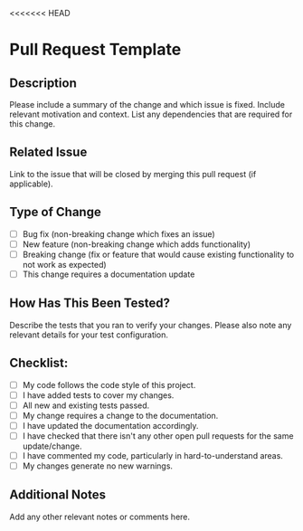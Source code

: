<<<<<<< HEAD
# Pull Request Template

## Description
Please include a summary of the change and which issue is fixed. Include relevant motivation and context. List any dependencies that are required for this change.

## Related Issue
Link to the issue that will be closed by merging this pull request (if applicable).

## Type of Change
- [ ] Bug fix (non-breaking change which fixes an issue)
- [ ] New feature (non-breaking change which adds functionality)
- [ ] Breaking change (fix or feature that would cause existing functionality to not work as expected)
- [ ] This change requires a documentation update

## How Has This Been Tested?
Describe the tests that you ran to verify your changes. Please also note any relevant details for your test configuration.

## Checklist:
- [ ] My code follows the code style of this project.
- [ ] I have added tests to cover my changes.
- [ ] All new and existing tests passed.
- [ ] My change requires a change to the documentation.
- [ ] I have updated the documentation accordingly.
- [ ] I have checked that there isn't any other open pull requests for the same update/change.
- [ ] I have commented my code, particularly in hard-to-understand areas.
- [ ] My changes generate no new warnings.

## Additional Notes
Add any other relevant notes or comments here.
